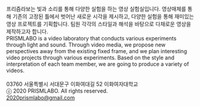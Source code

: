 프리즘라보는 빛과 소리를 통해 다양한 실험을 하는 영상 실험실입니다. 영상매체를 통해 기존의 고정된 틀에서 벗어난 새로운 시각을 제시하고, 다양한 실험을 통해 재미있는 영상 프로젝트를 기획합니다. 팀원 각각의 스타일과 해석을 바탕으로 다채로운 영상을 제작하고자 합니다. <br>
PRISMLABO is a video laboratory that conducts various experiments through light and sound. Through video media, we propose new perspectives away from the existing fixed frame, and we plan interesting video projects through various experiments. Based on the style and interpretation of each team member, we are going to produce a variety of videos. <br>
<br>
03760 서울특별시 서대문구 이화여대길 52 이화여자대학교 <br>
ⓒ 2020 PRISMLABO. All rights reserved. <br>
2020prismlabo@gmail.com <br>

